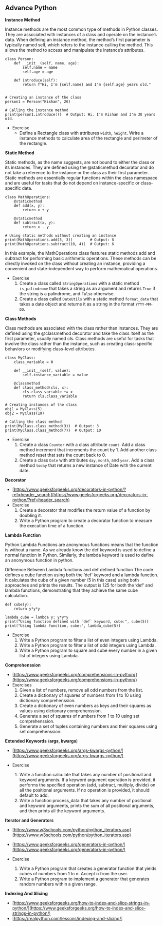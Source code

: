 ## Advance Python

**Instance Method**

Instance methods are the most common type of methods in Python classes. They are associated with instances of a class and operate on the instance’s data. When defining an instance method, the method’s first parameter is typically named self, which refers to the instance calling the method. This allows the method to access and manipulate the instance’s attributes.
```
class Person:
    def __init__(self, name, age):
        self.name = name
        self.age = age

    def introduce(self):
        return f"Hi, I'm {self.name} and I'm {self.age} years old."


# Creating an instance of the class
person1 = Person("Kishan", 20)

# Calling the instance method
print(person1.introduce())  # Output: Hi, I'm Kishan and I'm 30 years old.
```
 - Exercise
   - Define a Rectangle class with attribures `width`, `height`. Wrire a instance methods to calculate area of the rectangle and perimeter of the rectangle.

**Static Method**

Static methods, as the name suggests, are not bound to either the class or its instances. They are defined using the @staticmethod decorator and do not take a reference to the instance or the class as their first parameter. Static methods are essentially regular functions within the class namespace and are useful for tasks that do not depend on instance-specific or class-specific data.

```
class MathOperations:
    @staticmethod
    def add(x, y):
        return x + y

    @staticmethod
    def subtract(x, y):
        return x - y

# Using static methods without creating an instance
print(MathOperations.add(5, 3))        # Output: 8
print(MathOperations.subtract(10, 4))  # Output: 6
```
In this example, the MathOperations class features static methods add and subtract for performing basic arithmetic operations. These methods can be directly invoked on the class without creating an instance, providing a convenient and state-independent way to perform mathematical operations.

 - Exercise
    1. Create a class called `StringOperations` with a static method `is_palindrome` that takes a string as an argument and returns `True` if the string is a palindrome, and `False` otherwise.
    2. Create a class called `DateUtils` with a static method `format_date` that takes a date object and returns it as a string in the format `YYYY-MM-DD`.

**Class Methods**

Class methods are associated with the class rather than instances. They are defined using the @classmethod decorator and take the class itself as the first parameter, usually named cls. Class methods are useful for tasks that involve the class rather than the instance, such as creating class-specific behaviors or modifying class-level attributes.
```
class MyClass:
    class_variable = 0

    def __init__(self, value):
        self.instance_variable = value

    @classmethod
    def class_method(cls, x):
        cls.class_variable += x
        return cls.class_variable

# Creating instances of the class
obj1 = MyClass(5)
obj2 = MyClass(10)

# Calling the class method
print(MyClass.class_method(3))  # Output: 3
print(MyClass.class_method(7))  # Output: 10
```
- Exercise
    1. Create a class `Counter` with a class attribute `count`. Add a class method increment that increments the count by 1. Add another class method reset that sets the count back to 0.
    2. Create a class `Date` with attributes `day`, `month`, and `year`. Add a class method `today` that returns a new instance of Date with the current date.

**Decorator**
- [https://www.geeksforgeeks.org/decorators-in-python/?ref=header_search](https://www.geeksforgeeks.org/decorators-in-python/?ref=header_search)
- Exercise
   1. Create a decorator that modifies the return value of a function by doubling it.
   2. Write a Python program to create a decorator function to measure the execution time of a function.

**Lambda Function**

Python Lambda Functions are anonymous functions means that the function is without a name. As we already know the def keyword is used to define a normal function in Python. Similarly, the lambda keyword is used to define an anonymous function in python.

Difference Between Lambda functions and def defined function
The code defines a cube function using both the ‘def' keyword and a lambda function. It calculates the cube of a given number (5 in this case) using both approaches and prints the results. The output is 125 for both the ‘def' and lambda functions, demonstrating that they achieve the same cube calculation.

```
def cube(y):
	return y*y*y

lambda_cube = lambda y: y*y*y
print("Using function defined with `def` keyword, cube:", cube(5))
print("Using lambda function, cube:", lambda_cube(5))
```

- Exercise
   1. Write a Python program to filter a list of even integers using Lambda.
   2. Write a Python program to filter a list of odd integers using Lambda.
   3. Write a Python program to square and cube every number in a given list of integers using Lambda.

**Comprehenssion**
  - [https://www.geeksforgeeks.org/comprehensions-in-python/](https://www.geeksforgeeks.org/comprehensions-in-python/)
- Exercises
   1. Given a list of numbers, remove all odd numbers from the list.
   2. Create a dictionary of squares of numbers from 1 to 10 using dictionary comprehenssion.
   3.  Create a dictionary of even numbers as keys and their squares as values using dictionary comprehenssion.
   4.  Generate a set of squares of numbers from 1 to 10 using set comprehenssion.
   5.  Generate a set of tuples containing numbers and their squares using set comprehenssion.

**Extended Keywords** (**args, kwargs**)
 - [https://www.geeksforgeeks.org/args-kwargs-python/](https://www.geeksforgeeks.org/args-kwargs-python/)

- Exercise
   1. Write a function calculate that takes any number of positional and keyword arguments. If a keyword argument operation is provided, it performs the specified operation (add, subtract, multiply, divide) on all the positional arguments. If no operation is provided, it should default to add.
   2. Write a function process_data that takes any number of positional and keyword arguments, prints the sum of all positional arguments, and then prints all the keyword arguments.
 
**Iterator and Generators**
 - [https://www.w3schools.com/python/python_iterators.asp](https://www.w3schools.com/python/python_iterators.asp)
 - [https://www.geeksforgeeks.org/generators-in-python/](https://www.geeksforgeeks.org/generators-in-python/)

- Exercise
   1. Write a Python program that creates a generator function that yields cubes of numbers from 1 to n. Accept n from the user.
   2.  Write a Python program to implement a generator that generates random numbers within a given range.

**Indexing And Slicing**
   - [https://www.geeksforgeeks.org/how-to-index-and-slice-strings-in-python/](https://www.geeksforgeeks.org/how-to-index-and-slice-strings-in-python/)
   - [https://realpython.com/lessons/indexing-and-slicing/]
